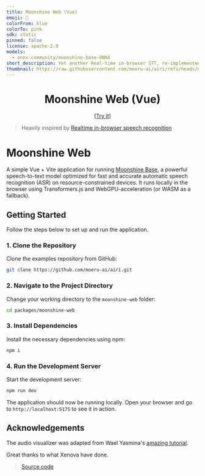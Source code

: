 ```yaml
---
title: Moonshine Web (Vue)
emoji: 🌙
colorFrom: blue
colorTo: pink
sdk: static
pinned: false
license: apache-2.0
models:
  - onnx-community/moonshine-base-ONNX
short_description: Yet another Real-time in-browser STT, re-implemented in Vue
thumbnail: https://raw.githubusercontent.com/moeru-ai/airi/refs/heads/main/packages/whisper-webgpu/public/banner.png
---
```


<h1 align="center">Moonshine Web (Vue)</h1>

<p align="center">
  [<a href="https://moonshine-web-vue.netlify.app/">Try it</a>]
</p>

> Heavily inspired by [Realtime in-browser speech recognition](https://huggingface.co/spaces/webml-community/moonshine-web)

# Moonshine Web

A simple Vue + Vite application for running [Moonshine Base](https://huggingface.co/onnx-community/moonshine-base-ONNX), a powerful speech-to-text model optimized for fast and accurate automatic speech recognition (ASR) on resource-constrained devices. It runs locally in the browser using Transformers.js and WebGPU-acceleration (or WASM as a fallback).

## Getting Started

Follow the steps below to set up and run the application.

### 1. Clone the Repository

Clone the examples repository from GitHub:

```sh
git clone https://github.com/moeru-ai/airi.git
```

### 2. Navigate to the Project Directory

Change your working directory to the `moonshine-web` folder:

```sh
cd packages/moonshine-web
```

### 3. Install Dependencies

Install the necessary dependencies using npm:

```sh
npm i
```

### 4. Run the Development Server

Start the development server:

```sh
npm run dev
```

The application should now be running locally. Open your browser and go to `http://localhost:5175` to see it in action.

## Acknowledgements

The audio visualizer was adapted from Wael Yasmina's [amazing tutorial](https://waelyasmina.net/articles/how-to-create-a-3d-audio-visualizer-using-three-js/).

Great thanks to what Xenova have done.

> [Source code](https://github.com/huggingface/transformers.js-examples/tree/38a883dd465d70d7368b86b95aa0678895ca4e83/moonshine-web)
